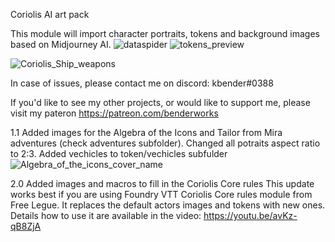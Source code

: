 Coriolis AI art pack

This module will import character portraits, tokens and background images based on Midjourney AI.
![dataspider](https://github.com/kbender84/coriolis-kbender-ai-art-pack/assets/66570321/114a9ca1-5c34-4120-9f4a-85c62898e4cb)
![tokens_preview](https://github.com/kbender84/coriolis-kbender-ai-art-pack/assets/66570321/d7b29c49-dcc9-4b7b-8afd-e4df13aaa968)

![Coriolis_Ship_weapons](https://github.com/kbender84/coriolis-kbender-ai-art-pack/assets/66570321/b188d604-85bc-4c04-9e35-ed95a145d9c1)

In case of issues, please contact me on discord: kbender#0388

If you'd like to see my other projects, or would like to support me, please visit my pateron https://patreon.com/benderworks

1.1 Added images for the Algebra of the Icons and Tailor from Mira adventures (check adventures subfolder). Changed all potraits aspect ratio to 2:3. Added vechicles to token/vechicles subfulder
![Algebra_of_the_icons_cover_name](https://github.com/kbender84/coriolis-kbender-ai-art-pack/assets/66570321/800e8c7b-3cf7-4f09-ae8f-d9188e263550)

2.0 Added images and macros to fill in the Coriolis Core rules
This update works best if you are using Foundry VTT Coriolis Core rules module from Free Legue.
It replaces the default actors images and tokens with new ones.
Details how to use it are available in the video: https://youtu.be/avKz-qB8ZjA
